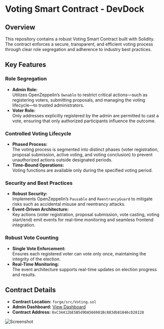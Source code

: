 # Voting Smart Contract - DevDock

## Overview
This repository contains a robust Voting Smart Contract built with Solidity. The contract enforces a secure, transparent, and efficient voting process through clear role segregation and adherence to industry best practices.

## Key Features

### Role Segregation
- **Admin Role:**  
  Utilizes OpenZeppelin’s `Ownable` to restrict critical actions—such as registering voters, submitting proposals, and managing the voting lifecycle—to trusted administrators.
- **Voter Role:**  
  Only addresses explicitly registered by the admin are permitted to cast a vote, ensuring that only authorized participants influence the outcome.

### Controlled Voting Lifecycle
- **Phased Process:**  
  The voting process is segmented into distinct phases (voter registration, proposal submission, active voting, and voting conclusion) to prevent unauthorized actions outside designated periods.
- **Time-Bound Operations:**  
  Voting functions are available only during the specified voting period.

### Security and Best Practices
- **Robust Security:**  
  Implements OpenZeppelin’s `Pausable` and `ReentrancyGuard` to mitigate risks such as accidental misuse and reentrancy attacks.
- **Event-Driven Architecture:**  
  Key actions (voter registration, proposal submission, vote casting, voting start/end) emit events for real-time monitoring and seamless frontend integration.

### Robust Vote Counting
- **Single Vote Enforcement:**  
  Ensures each registered voter can vote only once, maintaining the integrity of the election.
- **Real-Time Monitoring:**  
  The event architecture supports real-time updates on election progress and results.

## Contract Details
- **Contract Location:** `forge/src/Voting.sol`
- **Admin Dashboard:** [View Dashboard](https://voting-smart-contract-dev-dock.vercel.app/)
- **Contract Address:** `0xC34412bE5B5d9DA566981Bc883db81846cD28128`

![Screenshot](https://github.com/user-attachments/assets/21a709ca-893e-4068-b511-9cdc502a5487)

